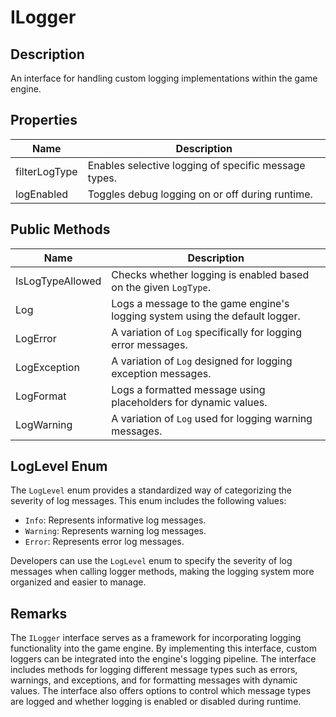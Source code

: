 # ILogger

## Description

An interface for handling custom logging implementations within the game engine.

## Properties

| **Name**      | **Description**                                      |
| ------------- | ---------------------------------------------------- |
| filterLogType | Enables selective logging of specific message types. |
| logEnabled    | Toggles debug logging on or off during runtime.      |

## Public Methods

| **Name**         | **Description**                                                              |
| ---------------- | ---------------------------------------------------------------------------- |
| IsLogTypeAllowed | Checks whether logging is enabled based on the given `LogType`.              |
| Log              | Logs a message to the game engine's logging system using the default logger. |
| LogError         | A variation of `Log` specifically for logging error messages.                |
| LogException     | A variation of `Log` designed for logging exception messages.                |
| LogFormat        | Logs a formatted message using placeholders for dynamic values.              |
| LogWarning       | A variation of `Log` used for logging warning messages.                      |

## LogLevel Enum

The `LogLevel` enum provides a standardized way of categorizing the severity of log messages. This
enum includes the following values:

-   `Info`: Represents informative log messages.
-   `Warning`: Represents warning log messages.
-   `Error`: Represents error log messages.

Developers can use the `LogLevel` enum to specify the severity of log messages when calling logger
methods, making the logging system more organized and easier to manage.

## Remarks

The `ILogger` interface serves as a framework for incorporating logging functionality into the game
engine. By implementing this interface, custom loggers can be integrated into the engine's logging
pipeline. The interface includes methods for logging different message types such as errors,
warnings, and exceptions, and for formatting messages with dynamic values. The interface also offers
options to control which message types are logged and whether logging is enabled or disabled during
runtime.
